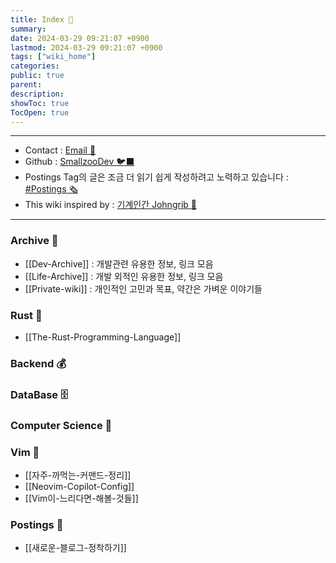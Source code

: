 ```yaml
---
title: Index 🧊️
summary: 
date: 2024-03-29 09:21:07 +0900
lastmod: 2024-03-29 09:21:07 +0900
tags: ["wiki_home"]
categories: 
public: true
parent: 
description: 
showToc: true
TocOpen: true
---
```

---
- Contact : [Email 📧](mailto:joongyue@gmail.com) 
- Github : [SmallzooDev 🐦‍⬛](https://github.com/SmallzooDev)
- Postings Tag의 글은 조금 더 읽기 쉽게 작성하려고 노력하고 있습니다 : [#Postings 🗞️](https://smallzoodev.netlify.app/tags/Postings/)
- This wiki inspired by : [기계인간 Johngrib 💭](https://johngrib.github.io/wiki/my-wiki/)
---


### Archive 📘

- [[Dev-Archive]] : 개발관련 유용한 정보, 링크 모음
- [[Life-Archive]] : 개발 외적인 유용한 정보, 링크 모음
- [[Private-wiki]] : 개인적인 고민과 목표, 약간은 가벼운 이야기들

### Rust 🦀 

- [[The-Rust-Programming-Language]]

### Backend 💰


### DataBase 🗄️


### Computer Science 🦉


### Vim 🦅 

- [[자주-까먹는-커맨드-정리]]
- [[Neovim-Copilot-Config]]
- [[Vim이-느리다면-해볼-것들]]

### Postings 🌳

- [[새로운-블로그-정착하기]]

